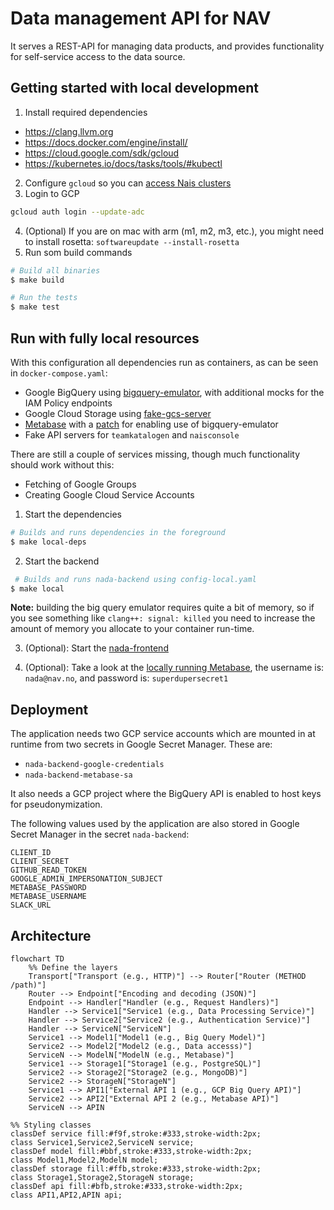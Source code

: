 # Data management API for NAV

It serves a REST-API for managing data products, and provides functionality for self-service access to the data source.

## Getting started with local development

1. Install required dependencies

- https://clang.llvm.org
- https://docs.docker.com/engine/install/
- https://cloud.google.com/sdk/gcloud
- https://kubernetes.io/docs/tasks/tools/#kubectl

2. Configure `gcloud` so you can [access Nais clusters](https://doc.nais.io/operate/how-to/command-line-access/#google-cloud-platform-gcp)  
3. Login to GCP
```bash
gcloud auth login --update-adc
```
4. (Optional) If you are on mac with arm (m1, m2, m3, etc.), you might need to install rosetta: `softwareupdate --install-rosetta`
5. Run som build commands

```bash
# Build all binaries
$ make build

# Run the tests
$ make test
```

## Run with fully local resources

With this configuration all dependencies run as containers, as can be seen in `docker-compose.yaml`:
- Google BigQuery using [bigquery-emulator](https://github.com/goccy/bigquery-emulator), with additional mocks for the 
  IAM Policy 
  endpoints
- Google Cloud Storage using [fake-gcs-server](https://github.com/fsouza/fake-gcs-server)
- [Metabase](https://github.com/metabase/metabase) with a [patch](resources/metabase/001-bigquery-cloud-sdk-no-auth.patch) for enabling use of bigquery-emulator
- Fake API servers for `teamkatalogen` and `naisconsole`

There are still a couple of services missing, though much functionality should work without this:
- Fetching of Google Groups
- Creating Google Cloud Service Accounts

1. Start the dependencies
```bash
# Builds and runs dependencies in the foreground
$ make local-deps 
```

2. Start the backend
```bash
 # Builds and runs nada-backend using config-local.yaml
$ make local
```

**Note:** building the big query emulator requires quite a bit of memory, so if you see something like `clang++:
signal: killed` you need to increase the amount of memory you allocate to your container run-time.

3. (Optional): Start the [nada-frontend](https://github.com/navikt/nada-frontend/?tab=readme-ov-file#development)

4. (Optional): Take a look at the [locally running Metabase](http://localhost:8083), the username is: `nada@nav.no`,
   and password is: `superdupersecret1`

## Deployment
The application needs two GCP service accounts which are mounted in at runtime from two secrets in Google Secret Manager. These are:

- `nada-backend-google-credentials`
- `nada-backend-metabase-sa`

It also needs a GCP project where the BigQuery API is enabled to host keys for pseudonymization. 

The following values used by the application are also stored in Google Secret Manager in the secret `nada-backend`:

```
CLIENT_ID
CLIENT_SECRET
GITHUB_READ_TOKEN
GOOGLE_ADMIN_IMPERSONATION_SUBJECT
METABASE_PASSWORD
METABASE_USERNAME
SLACK_URL
```

## Architecture

```mermaid
flowchart TD
    %% Define the layers
    Transport["Transport (e.g., HTTP)"] --> Router["Router (METHOD /path)"]
    Router --> Endpoint["Encoding and decoding (JSON)"]
    Endpoint --> Handler["Handler (e.g., Request Handlers)"]
    Handler --> Service1["Service1 (e.g., Data Processing Service)"]
    Handler --> Service2["Service2 (e.g., Authentication Service)"]
    Handler --> ServiceN["ServiceN"]
    Service1 --> Model1["Model1 (e.g., Big Query Model)"]
    Service2 --> Model2["Model2 (e.g., Data accesss)"]
    ServiceN --> ModelN["ModelN (e.g., Metabase)"]
    Service1 --> Storage1["Storage1 (e.g., PostgreSQL)"]
    Service2 --> Storage2["Storage2 (e.g., MongoDB)"]
    Service2 --> StorageN["StorageN"]
    Service1 --> API1["External API 1 (e.g., GCP Big Query API)"]
    Service2 --> API2["External API 2 (e.g., Metabase API)"]
    ServiceN --> APIN

%% Styling classes
classDef service fill:#f9f,stroke:#333,stroke-width:2px;
class Service1,Service2,ServiceN service;
classDef model fill:#bbf,stroke:#333,stroke-width:2px;
class Model1,Model2,ModelN model;
classDef storage fill:#ffb,stroke:#333,stroke-width:2px;
class Storage1,Storage2,StorageN storage;
classDef api fill:#bfb,stroke:#333,stroke-width:2px;
class API1,API2,APIN api;
```
